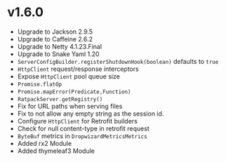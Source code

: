 <!--
This file contains the in progress release notes during the cycle.
It should not be considered the final announcement for any release at any time.
-->

# v1.6.0
* Upgrade to Jackson 2.9.5
* Upgrade to Caffeine 2.6.2
* Upgrade to Netty 4.1.23.Final
* Upgrade to Snake Yaml 1.20
* `ServerConfigBuilder.registerShutdownHook(boolean)` defaults to `true`
* `HttpClient` request/response interceptors
* Expose `HttpClient` pool queue size
* `Promise.flatOp`
* `Promise.mapError(Predicate,Function)` 
* `RatpackServer.getRegistry()`
* Fix for URL paths when serving files
* Fix to not allow any empty string as the session id.
* Configure `HttpClient` for Retrofit builders
* Check for null content-type in retrofit request
* `ByteBuf` metrics in `DropwizardMetricsMetrics`
* Added rx2 Module
* Added thymeleaf3 Module
